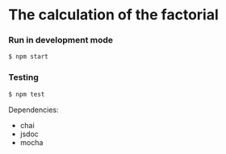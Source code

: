 # The calculation of the factorial

### Run in development mode
```sh
$ npm start
```

### Testing
```sh
$ npm test
```

Dependencies:
* chai
* jsdoc
* mocha


